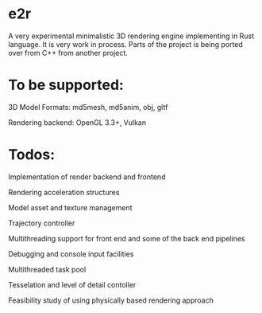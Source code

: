 # e2r

A very experimental minimalistic 3D rendering engine implementing in Rust language. It is very work in process. Parts of the project is being ported over from C++ from another project.

# To be supported:

3D Model Formats: md5mesh, md5anim, obj, gltf

Rendering backend: OpenGL 3.3+, Vulkan

# Todos:

Implementation of render backend and frontend

Rendering acceleration structures

Model asset and texture management

Trajectory controller

Multithreading support for front end and some of the back end pipelines

Debugging and console input facilities

Multithreaded task pool

Tesselation and level of detail contoller

Feasibility study of using physically based rendering approach
